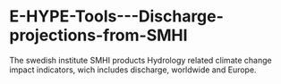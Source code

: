 # E-HYPE-Tools---Discharge-projections-from-SMHI
The swedish institute SMHI products Hydrology related climate change impact indicators, wich includes discharge, worldwide and Europe.
